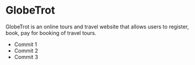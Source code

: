 # GlobeTrot

GlobeTrot is an online tours and travel website that allows users to register, book, pay for booking of travel tours.
- Commit 1
- Commit 2
- Commit 3

